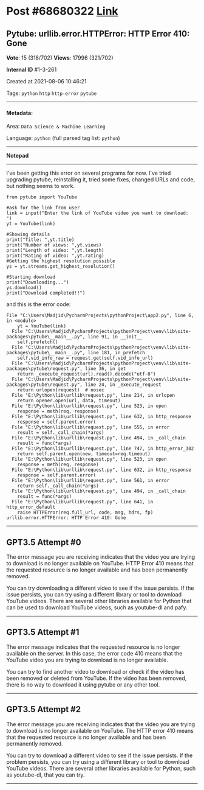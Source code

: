 
# Post \#68680322 [Link](https://stackoverflow.com/questions/68680322/)

## Pytube: urllib.error.HTTPError: HTTP Error 410: Gone

**Vote**: 15 (318/702) **Views**: 17996 (321/702) 

**Internal ID** \#1-3-261

Created at 2021-08-06 10:46:21

Tags: `python` `http` `http-error` `pytube`

----------

#### Metadata:

Area: `Data Science & Machine Learning`

Language: `python` (full parsed tag list: `python`)

----------

**Notepad**


----------

I've been getting this error on several programs for now.
I've tried upgrading pytube, reinstalling it, tried some fixes, changed URLs and code, but nothing seems to work.
```
from pytube import YouTube

#ask for the link from user
link = input("Enter the link of YouTube video you want to download:  ")
yt = YouTube(link)

#Showing details
print("Title: ",yt.title)
print("Number of views: ",yt.views)
print("Length of video: ",yt.length)
print("Rating of video: ",yt.rating)
#Getting the highest resolution possible
ys = yt.streams.get_highest_resolution()

#Starting download
print("Downloading...")
ys.download()
print("Download completed!!")
```

and this is the error code:
```
File "C:\Users\Madjid\PycharmProjects\pythonProject\app2.py", line 6, in <module>
    yt = YouTube(link)
  File "C:\Users\Madjid\PycharmProjects\pythonProject\venv\lib\site-packages\pytube\__main__.py", line 91, in __init__
    self.prefetch()
  File "C:\Users\Madjid\PycharmProjects\pythonProject\venv\lib\site-packages\pytube\__main__.py", line 181, in prefetch
    self.vid_info_raw = request.get(self.vid_info_url)
  File "C:\Users\Madjid\PycharmProjects\pythonProject\venv\lib\site-packages\pytube\request.py", line 36, in get
    return _execute_request(url).read().decode("utf-8")
  File "C:\Users\Madjid\PycharmProjects\pythonProject\venv\lib\site-packages\pytube\request.py", line 24, in _execute_request
    return urlopen(request)  # nosec
  File "E:\Python\lib\urllib\request.py", line 214, in urlopen
    return opener.open(url, data, timeout)
  File "E:\Python\lib\urllib\request.py", line 523, in open
    response = meth(req, response)
  File "E:\Python\lib\urllib\request.py", line 632, in http_response
    response = self.parent.error(
  File "E:\Python\lib\urllib\request.py", line 555, in error
    result = self._call_chain(*args)
  File "E:\Python\lib\urllib\request.py", line 494, in _call_chain
    result = func(*args)
  File "E:\Python\lib\urllib\request.py", line 747, in http_error_302
    return self.parent.open(new, timeout=req.timeout)
  File "E:\Python\lib\urllib\request.py", line 523, in open
    response = meth(req, response)
  File "E:\Python\lib\urllib\request.py", line 632, in http_response
    response = self.parent.error(
  File "E:\Python\lib\urllib\request.py", line 561, in error
    return self._call_chain(*args)
  File "E:\Python\lib\urllib\request.py", line 494, in _call_chain
    result = func(*args)
  File "E:\Python\lib\urllib\request.py", line 641, in http_error_default
    raise HTTPError(req.full_url, code, msg, hdrs, fp)
urllib.error.HTTPError: HTTP Error 410: Gone
```



----------
        
## GPT3.5 Attempt \#0

The error message you are receiving indicates that the video you are trying to download is no longer available on YouTube. HTTP Error 410 means that the requested resource is no longer available and has been permanently removed. 

You can try downloading a different video to see if the issue persists. If the issue persists, you can try using a different library or tool to download YouTube videos. There are several other libraries available for Python that can be used to download YouTube videos, such as youtube-dl and pafy.

--------

## GPT3.5 Attempt \#1

The error message indicates that the requested resource is no longer available on the server. In this case, the error code 410 means that the YouTube video you are trying to download is no longer available. 

You can try to find another video to download or check if the video has been removed or deleted from YouTube. If the video has been removed, there is no way to download it using pytube or any other tool.

--------

## GPT3.5 Attempt \#2

The error message you are receiving indicates that the video you are trying to download is no longer available on YouTube. The HTTP error 410 means that the requested resource is no longer available and has been permanently removed. 

You can try to download a different video to see if the issue persists. If the problem persists, you can try using a different library or tool to download YouTube videos. There are several other libraries available for Python, such as youtube-dl, that you can try.

--------
